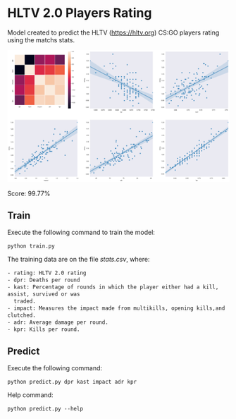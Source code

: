 # HLTV 2.0 Players Rating

Model created to predict the HLTV (https://hltv.org) CS:GO players rating using the matchs stats.

![Plots](images/plots.png)

Score: 99.77%
    
## Train

Execute the following command to train the model:

    python train.py 

The training data are on the file *stats.csv*, where:

    - rating: HLTV 2.0 rating     
    - dpr: Deaths per round
    - kast: Percentage of rounds in which the player either had a kill, assist, survived or was
      traded.
    - impact: Measures the impact made from multikills, opening kills,and clutched.
    - adr: Average damage per round. 
    - kpr: Kills per round.

## Predict

Execute the following command:

    python predict.py dpr kast impact adr kpr

Help command:

    python predict.py --help
